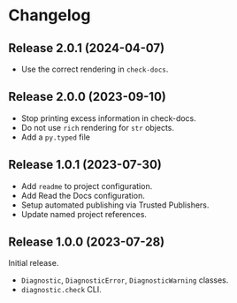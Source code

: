 # Changelog

## Release 2.0.1 (2024-04-07)

- Use the correct rendering in `check-docs`.

## Release 2.0.0 (2023-09-10)

- Stop printing excess information in check-docs.
- Do not use `rich` rendering for `str` objects.
- Add a `py.typed` file

## Release 1.0.1 (2023-07-30)

- Add `readme` to project configuration.
- Add Read the Docs configuration.
- Setup automated publishing via Trusted Publishers.
- Update named project references.

## Release 1.0.0 (2023-07-28)

Initial release.

- `Diagnostic`, `DiagnosticError`, `DiagnosticWarning` classes.
- `diagnostic.check` CLI.
